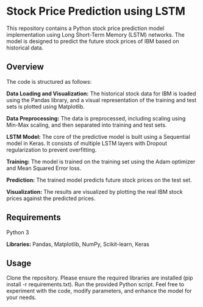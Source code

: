 # Stock Price Prediction using LSTM
This repository contains a Python stock price prediction model implementation using Long Short-Term Memory (LSTM) networks. The model is designed to predict the future stock prices of IBM based on historical data.

## Overview
The code is structured as follows:

**Data Loading and Visualization:** The historical stock data for IBM is loaded using the Pandas library, and a visual representation of the training and test sets is plotted using Matplotlib.

**Data Preprocessing:** The data is preprocessed, including scaling using Min-Max scaling, and then separated into training and test sets.

**LSTM Model:** The core of the predictive model is built using a Sequential model in Keras. It consists of multiple LSTM layers with Dropout regularization to prevent overfitting.

**Training:** The model is trained on the training set using the Adam optimizer and Mean Squared Error loss.

**Prediction:** The trained model predicts future stock prices on the test set.

**Visualization:** The results are visualized by plotting the real IBM stock prices against the predicted prices.

## Requirements
Python 3

**Libraries:** Pandas, Matplotlib, NumPy, Scikit-learn, Keras
## Usage
Clone the repository.
Please ensure the required libraries are installed (pip install -r requirements.txt).
Run the provided Python script.
Feel free to experiment with the code, modify parameters, and enhance the model for your needs.
